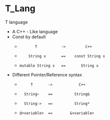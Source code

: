 # T_Lang
T language
- A C++ - Like language
- Const by default
  -            T           ->         C++
  -         String x       ==    const String x
  -     mutable String x   ==       String x

- Different Pointer/Reference syntax
  -          T       ->            C++
  -       String~    ==          String&
  -       String->   ==          String*
  -     @<variable>  ==        &<variable>   
